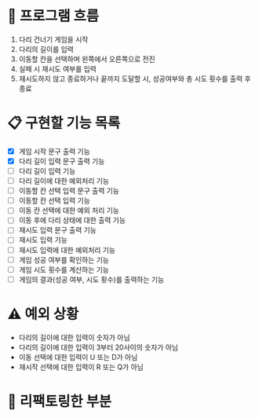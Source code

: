 # 🌊 프로그램 흐름
1. 다리 건너기 게임을 시작
2. 다리의 길이를 입력
3. 이동할 칸을 선택하며 왼쪽에서 오른쪽으로 전진
4. 실패 시 재시도 여부를 입력
5. 재시도하지 않고 종료하거나 끝까지 도달할 시, 성공여부와 총 시도 횟수를 출력 후 종료

# 📋 구현할 기능 목록
- [X] 게임 시작 문구 출력 기능
- [X] 다리 길이 입력 문구 출력 기능
- [ ] 다리 길이 입력 기능
- [ ] 다리 길이에 대한 예외처리 기능
- [ ] 이동할 칸 선택 입력 문구 출력 기능
- [ ] 이동할 칸 선택 입력 기능
- [ ] 이동 칸 선택에 대한 예외 처리 기능
- [ ] 이동 후에 다리 상태에 대한 출력 기능
- [ ] 재시도 입력 문구 출력 기능
- [ ] 재시도 입력 기능
- [ ] 재시도 입력에 대한 예외처리 기능
- [ ] 게임 성공 여부를 확인하는 기능
- [ ] 게임 시도 횟수를 계산하는 기능
- [ ] 게임의 결과(성공 여부, 시도 횟수)를 출력하는 기능

# ⚠️ 예외 상황
- 다리의 길이에 대한 입력이 숫자가 아님
- 다리의 길이에 대한 입력이 3부터 20사이의 숫자가 아님
- 이동 선택에 대한 입력이 U 또는 D가 아님
- 재시작 선택에 대한 입력이 R 또는 Q가 아님

# 🔧 리팩토링한 부분
